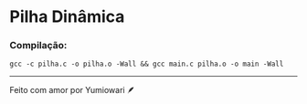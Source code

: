# Pilha Dinâmica

### Compilação:

`gcc -c pilha.c -o pilha.o -Wall && gcc main.c pilha.o -o main -Wall`

---

Feito com amor por Yumiowari 🪶
